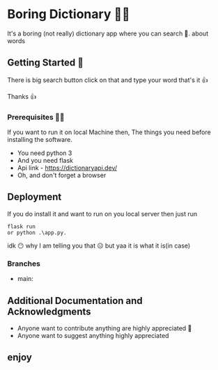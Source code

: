# Boring Dictionary 📓🔖  

It's a boring (not really) dictionary app where you can search 🔎. about words 

## Getting Started 🤌

There is big search button click on that and type your word that's it 👍

Thanks 👍 


### Prerequisites 🧑‍💻

If you want to run it on local Machine then, The things you need before installing the software.

* You need python 3
* And you need flask 
* Api link - https://dictionaryapi.dev/
* Oh, and don't forget a browser 

## Deployment

If you do install it and want to run on you local server then just run 

```
flask run
or python .\app.py.
```
idk 😶 why I am telling you that 😑 but yaa it is what it is(in case)

### Branches

* main:

## Additional Documentation and Acknowledgments

* Anyone want to contribute anything are highly appreciated 🙏
* Anyone want to suggest anything highly appreciated 

## enjoy
